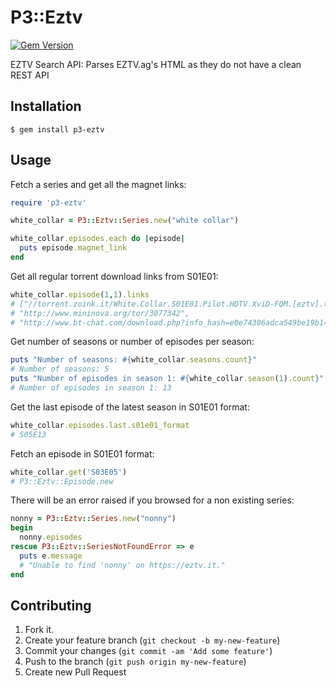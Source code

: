# P3::Eztv
[![Gem Version](https://badge.fury.io/rb/p3-eztv.svg)](http://badge.fury.io/rb/p3-eztv)

EZTV Search API: Parses EZTV.ag's HTML as they do not have a clean REST API

## Installation

    $ gem install p3-eztv

## Usage

Fetch a series and get all the magnet links:
```ruby
require 'p3-eztv'

white_collar = P3::Eztv::Series.new("white collar")

white_collar.episodes.each do |episode|
  puts episode.magnet_link
end
```

Get all regular torrent download links from S01E01:

```ruby
white_collar.episode(1,1).links
# ["//torrent.zoink.it/White.Collar.S01E01.Pilot.HDTV.XviD-FQM.[eztv].torrent",
# "http://www.mininova.org/tor/3077342",
# "http://www.bt-chat.com/download.php?info_hash=e0e74306adca549be19b147b5ee14bde1b99bb1d"]
```

Get number of seasons or number of episodes per season:
```ruby
puts "Number of seasons: #{white_collar.seasons.count}"
# Number of seasons: 5
puts "Number of episodes in season 1: #{white_collar.season(1).count}"
# Number of episodes in season 1: 13
```

Get the last episode of the latest season in S01E01 format:
```ruby
white_collar.episodes.last.s01e01_format
# S05E13
```

Fetch an episode in S01E01 format:
```ruby
white_collar.get('S03E05')
# P3::Eztv::Episode.new
```
There will be an error raised if you browsed for a non existing series:
```ruby
nonny = P3::Eztv::Series.new("nonny")
begin
  nonny.episodes
rescue P3::Eztv::SeriesNotFoundError => e
  puts e.message 
  # "Unable to find 'nonny' on https://eztv.it."
end
```

## Contributing

1. Fork it.
2. Create your feature branch (`git checkout -b my-new-feature`)
3. Commit your changes (`git commit -am 'Add some feature'`)
4. Push to the branch (`git push origin my-new-feature`)
5. Create new Pull Request
